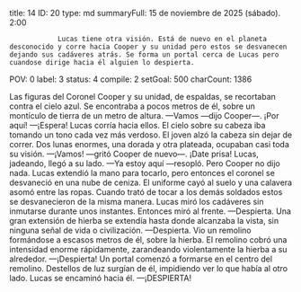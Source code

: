 title:          14
ID:             20
type:           md
summaryFull:    15 de noviembre de 2025 (sábado). 2:00
                
                Lucas tiene otra visión. Está de nuevo en el planeta desconocido y corre hacia Cooper y su unidad pero estos se desvanecen dejando sus cadáveres atrás. Se forma un portal cerca de Lucas pero cuandose dirige hacia él alguien lo despierta.
POV:            0
label:          3
status:         4
compile:        2
setGoal:        500
charCount:      1386


Las figuras del Coronel Cooper y su unidad, de espaldas, se recortaban contra el cielo azul. Se encontraba a pocos metros de él, sobre un montículo de tierra de un metro de altura.
—Vamos —dijo Cooper—. ¡Por aquí!
—¡Espera!
Lucas corría hacia ellos. El cielo sobre su cabeza iba tomando un tono cada vez más verdoso. El joven alzó la cabeza sin dejar de correr. Dos lunas enormes, una dorada y otra plateada, ocupaban casi toda su visión.
—¡Vamos! —gritó Cooper de nuevo—. ¡Date prisa!
Lucas, jadeando, llegó a su lado.
—Ya estoy aquí —resopló.
Pero Cooper no dijo nada.
Lucas extendió la mano para tocarlo, pero entonces el coronel se desvaneció en una nube de ceniza. El uniforme cayó al suelo y una calavera asomó entre las ropas. Cuando trató de tocar a los demás soldados estos se desvanecieron de la misma manera.
Lucas miró los cadáveres sin inmutarse durante unos instantes. Entonces miró al frente.
—Despierta.
Una gran extensión de hierba se extendía hasta donde alcanzaba la vista, sin ninguna señal de vida o civilización.
—Despierta.
Vio un remolino formándose a escasos metros de él, sobre la hierba. El remolino cobró una intensidad enorme rápidamente, zarandeando violentamente la hierba a su alrededor.
—¡Despierta!
Un portal comenzó a formarse en el centro del remolino. Destellos de luz surgían de él, impidiendo ver lo que había al otro lado.
Lucas se encaminó hacia él.
—¡DESPIERTA!